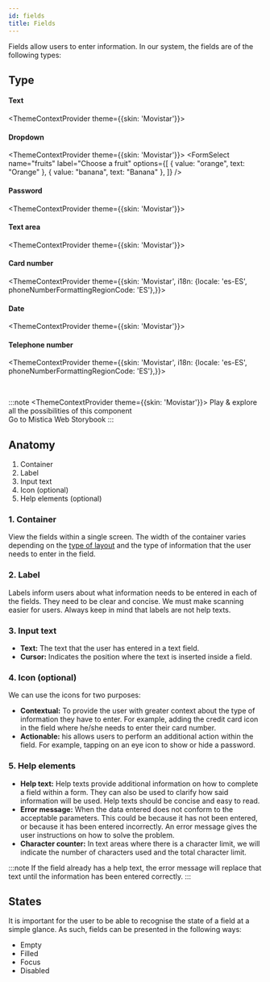 ```yaml
---
id: fields
title: Fields
---
```


Fields allow users to enter information. In our system, the fields are of the following types:

## Type
#### Text
<ThemeContextProvider theme={{skin: 'Movistar'}}>
<FormTextField name="name" label="Name" />
</ThemeContextProvider>

#### Dropdown
<ThemeContextProvider theme={{skin: 'Movistar'}}>
    <FormSelect
        name="fruits"
        label="Choose a fruit"
        options={[
            { value: "orange", text: "Orange" },
            { value: "banana", text: "Banana" },
        ]}
    />
</ThemeContextProvider>

#### Password
<ThemeContextProvider theme={{skin: 'Movistar'}}>
<FormPasswordField name="password" label="Password" />
</ThemeContextProvider>

#### Text area
<ThemeContextProvider theme={{skin: 'Movistar'}}>
<FormTextField name="name" label="Name" />
</ThemeContextProvider>

#### Card number
<ThemeContextProvider theme={{skin: 'Movistar', i18n: {locale: 'es-ES', phoneNumberFormattingRegionCode: 'ES'},}}>
<FormCreditCardFields />
</ThemeContextProvider>

#### Date
<ThemeContextProvider theme={{skin: 'Movistar'}}>
<FormDateField name="date" label="Date" />
</ThemeContextProvider>

#### Telephone number
<ThemeContextProvider theme={{skin: 'Movistar', i18n: {locale: 'es-ES', phoneNumberFormattingRegionCode: 'ES'},}}>
    <FormPhoneNumberField name="phone" label="Phone" />
</ThemeContextProvider>

<br/>

:::note
<ThemeContextProvider theme={{skin: 'Movistar'}}>
Play & explore all the possibilities of this component <br/>
<TextLink href="https://mistica-web.now.sh/?path=/story/components-forms-doublefield--default" newTab>Go to Mistica Web Storybook</TextLink>
</ThemeContextProvider>
:::


## Anatomy

1. Container
2. Label
3. Input text
4. Icon \(optional\)
5. Help elements \(optional\)

### 1. Container

View the fields within a single screen. The width of the container varies depending on the [type of layout](../structure.mdx#disposicion-de-los-elementos-de-formulario) and the type of information that the user needs to enter in the field.

### 2. Label

Labels inform users about what information needs to be entered in each of the fields. They need to be clear and concise. We must make scanning easier for users. Always keep in mind that labels are not help texts.

### 3. Input text

* **Text:** The text that the user has entered in a text field.
* **Cursor:** Indicates the position where the text is inserted inside a field.

### 4. Icon \(optional\)

We can use the icons for two purposes:

* **Contextual:** To provide the user with greater context about the type of information they have to enter. For example, adding the credit card icon in the field where he/she needs to enter their card number. 
* **Actionable:** his allows users to perform an additional action within the field. For example, tapping on an eye icon to show or hide a password.

### 5. Help elements

* **Help text:** Help texts provide additional information on how to complete a field within a form. They can also be used to clarify how said information will be used. Help texts should be concise and easy to read.  
* **Error message:** When the data entered does not conform to the acceptable parameters. This could be because it has not been entered, or because it has been entered incorrectly. An error message gives the user instructions on how to solve the problem. 
* **Character counter:** In text areas where there is a character limit, we will indicate the number of characters used and the total character limit.

:::note
If the field already has a help text, the error message will replace that text until the information has been entered correctly.
:::

## States

It is important for the user to be able to recognise the state of a field at a simple glance. As such, fields can be presented in the following ways:

* Empty
* Filled
* Focus
* Disabled


